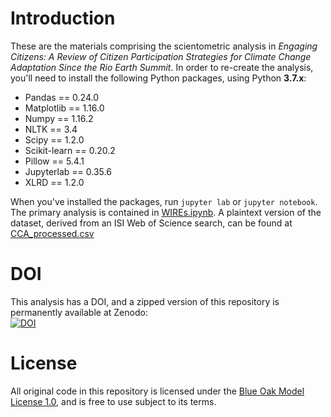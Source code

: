 # Introduction

These are the materials comprising the scientometric analysis in _Engaging Citizens: A Review of Citizen Participation Strategies
for Climate Change Adaptation Since the Rio Earth Summit_. In order to re-create the analysis, you'll need to install the following Python packages, using Python **3.7.x**:

- Pandas == 0.24.0
- Matplotlib == 1.16.0
- Numpy == 1.16.2
- NLTK == 3.4
- Scipy == 1.2.0
- Scikit-learn == 0.20.2
- Pillow == 5.4.1
- Jupyterlab == 0.35.6
- XLRD == 1.2.0

When you've installed the packages, run `jupyter lab` or `jupyter notebook`. The primary analysis is contained in [WIREs.ipynb](WIREs.ipynb). A plaintext version of the dataset, derived from an ISI Web of Science search, can be found at [CCA_processed.csv](CCA_processed.csv)

# DOI

This analysis has a DOI, and a zipped version of this repository is permanently available at Zenodo:  
[![DOI](https://zenodo.org/badge/186444269.svg)](https://zenodo.org/badge/latestdoi/186444269)

# License

All original code in this repository is licensed under the [Blue Oak Model License 1.0](LICENSE.md), and is free to use subject to its terms.


